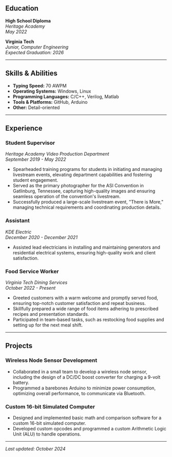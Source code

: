## Education  
**High School Diploma**  
*Heritage Academy*  
*May 2022*  

**Virginia Tech**  
*Junior, Computer Engineering*  
*Expected Graduation: 2026*  

---

## Skills & Abilities  
- **Typing Speed:** 70 AWPM  
- **Operating Systems:** Windows, Linux  
- **Programming Languages:** C/C++, Verilog, Matlab  
- **Tools & Platforms:** GitHub, Arduino  
- **Other:** Detail-oriented  

---

## Experience  

### **Student Supervisor**  
*Heritage Academy Video Production Department*  
*September 2019 - May 2022*  
- Spearheaded training programs for students in initiating and managing livestream events, elevating department capabilities and fostering student engagement.  
- Served as the primary photographer for the ASI Convention in Gatlinburg, Tennessee, capturing high-quality images and ensuring seamless operation of the convention's livestream.  
- Successfully produced a large-scale livestream event, "There is More," managing technical requirements and coordinating production details.  

### **Assistant**  
*KDE Electric*  
*December 2020 - December 2021*  
- Assisted lead electricians in installing and maintaining generators and residential electrical systems, ensuring high-quality work and client satisfaction.  

### **Food Service Worker**  
*Virginia Tech Dining Services*  
*October 2022 - Present*  
- Greeted customers with a warm welcome and promptly served food, ensuring top-notch customer satisfaction and repeat business.  
- Skillfully prepared a wide range of food items adhering to prescribed recipes and presentation standards.  
- Participated in team-based tasks, such as restocking food supplies and setting up for the next meal shift.
  
---

## Projects  

### **Wireless Node Sensor Development**  
- Collaborated in a small team to develop a wireless node sensor, including the design of a DC/DC boost converter for charging a 9-volt battery.  
- Programmed a barebones Arduino to minimize power consumption, optimizing overall performance, to communicate via Bluetooth.  

### **Custom 16-bit Simulated Computer**  
- Designed and implemented basic math and comparison software for a custom 16-bit simulated computer.  
- Developed custom opcodes and programmed a custom Arithmetic Logic Unit (ALU) to handle operations.  

---

*Last updated: October 2024*
